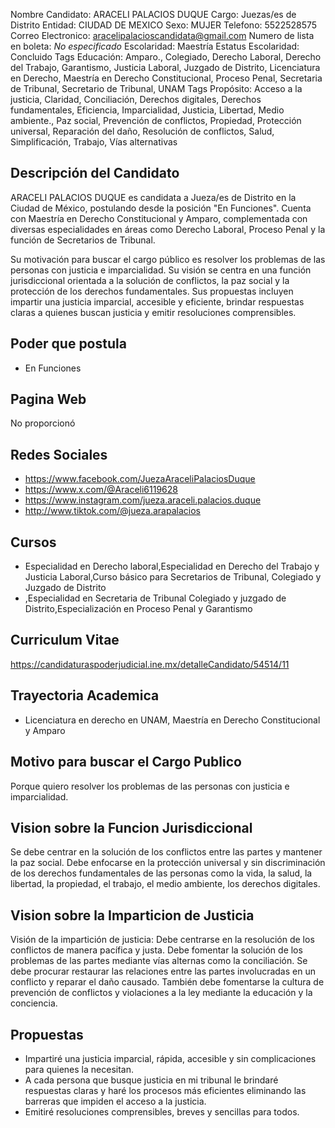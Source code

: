 Nombre Candidato: ARACELI PALACIOS DUQUE
Cargo: Juezas/es de Distrito
Entidad: CIUDAD DE MEXICO
Sexo: MUJER
Telefono: 5522528575
Correo Electronico: aracelipalacioscandidata@gmail.com
Numero de lista en boleta: *No especificado*
Escolaridad: Maestría
Estatus Escolaridad: Concluido
Tags Educación: Amparo., Colegiado, Derecho Laboral, Derecho del Trabajo, Garantismo, Justicia Laboral, Juzgado de Distrito, Licenciatura en Derecho, Maestría en Derecho Constitucional, Proceso Penal, Secretaria de Tribunal, Secretario de Tribunal, UNAM
Tags Propósito: Acceso a la justicia, Claridad, Conciliación, Derechos digitales, Derechos fundamentales, Eficiencia, Imparcialidad, Justicia, Libertad, Medio ambiente., Paz social, Prevención de conflictos, Propiedad, Protección universal, Reparación del daño, Resolución de conflictos, Salud, Simplificación, Trabajo, Vías alternativas


## Descripción del Candidato 

ARACELI PALACIOS DUQUE es candidata a Jueza/es de Distrito en la Ciudad de México, postulando desde la posición "En Funciones". Cuenta con Maestría en Derecho Constitucional y Amparo, complementada con diversas especialidades en áreas como Derecho Laboral, Proceso Penal y la función de Secretarios de Tribunal.

Su motivación para buscar el cargo público es resolver los problemas de las personas con justicia e imparcialidad. Su visión se centra en una función jurisdiccional orientada a la solución de conflictos, la paz social y la protección de los derechos fundamentales. Sus propuestas incluyen impartir una justicia imparcial, accesible y eficiente, brindar respuestas claras a quienes buscan justicia y emitir resoluciones comprensibles.


## Poder que postula

- En Funciones


## Pagina Web

No proporcionó


## Redes Sociales

- https://www.facebook.com/JuezaAraceliPalaciosDuque
- https://www.x.com/@Araceli6119628
- https://www.instagram.com/jueza.araceli.palacios.duque
- http://www.tiktok.com/@jueza.arapalacios


## Cursos

- Especialidad en Derecho laboral,Especialidad en Derecho del Trabajo y Justicia Laboral,Curso básico para Secretarios de Tribunal, Colegiado y Juzgado de Distrito
- ,Especialidad en Secretaria de Tribunal Colegiado y juzgado de Distrito,Especialización en Proceso Penal y Garantismo


## Curriculum Vitae

https://candidaturaspoderjudicial.ine.mx/detalleCandidato/54514/11


## Trayectoria Academica

- Licenciatura en derecho en UNAM, Maestría en Derecho Constitucional y Amparo


## Motivo para buscar el Cargo Publico

Porque quiero resolver los problemas de las personas con justicia e imparcialidad.


## Vision sobre la Funcion Jurisdiccional

Se debe centrar en la solución de los conflictos entre las partes y mantener la paz social. Debe enfocarse en la protección universal y sin discriminación de los derechos fundamentales de las personas como la vida, la salud, la libertad, la propiedad, el trabajo, el medio ambiente, los derechos digitales.


## Vision sobre la Imparticion de Justicia

Visión de la impartición de justicia: Debe centrarse en la resolución de los conflictos de manera pacífica y justa. Debe fomentar la solución de los problemas de las partes mediante vías alternas como la conciliación. Se debe procurar restaurar las relaciones entre las partes involucradas en un conflicto y reparar el daño causado. También debe fomentarse la cultura de prevención de conflictos y violaciones a la ley mediante la educación y la conciencia.


## Propuestas

- Impartiré una justicia imparcial, rápida, accesible y sin complicaciones para quienes la necesitan.
- A cada persona que busque justicia en mi tribunal le brindaré respuestas claras y haré los procesos más eficientes eliminando las barreras que impiden el acceso a la justicia.
- Emitiré resoluciones comprensibles, breves y sencillas para todos.


